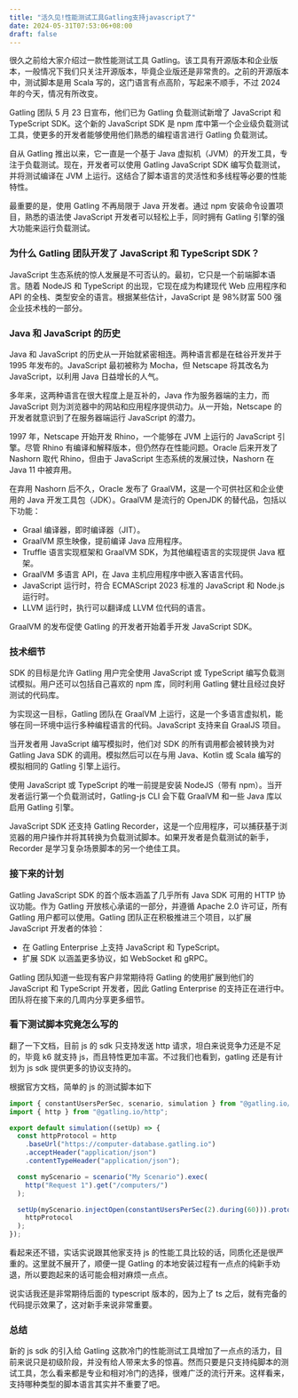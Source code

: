 ```yaml
---
title: "活久见!性能测试工具Gatling支持javascript了"
date: 2024-05-31T07:53:06+08:00
draft: false
---
```


很久之前给大家介绍过一款性能测试工具 Gatling。该工具有开源版本和企业版本，一般情况下我们只关注开源版本，毕竟企业版还是非常贵的。之前的开源版本中，测试脚本是用 Scala 写的，这门语言有点高阶，写起来不顺手，不过 2024 年的今天，情况有所改变。

Gatling 团队 5 月 23 日宣布，他们已为 Gatling 负载测试新增了 JavaScript 和 TypeScript SDK。这个新的 JavaScript SDK 是 npm 库中第一个企业级负载测试工具，使更多的开发者能够使用他们熟悉的编程语言进行 Gatling 负载测试。

自从 Gatling 推出以来，它一直是一个基于 Java 虚拟机（JVM）的开发工具，专注于负载测试。现在，开发者可以使用 Gatling JavaScript SDK 编写负载测试，并将测试编译在 JVM 上运行。这结合了脚本语言的灵活性和多线程等必要的性能特性。

最重要的是，使用 Gatling 不再局限于 Java 开发者。通过 npm 安装命令设置项目，熟悉的语法使 JavaScript 开发者可以轻松上手，同时拥有 Gatling 引擎的强大功能来运行负载测试。

### 为什么 Gatling 团队开发了 JavaScript 和 TypeScript SDK？

JavaScript 生态系统的惊人发展是不可否认的。最初，它只是一个前端脚本语言。随着 NodeJS 和 TypeScript 的出现，它现在成为构建现代 Web 应用程序和 API 的全栈、类型安全的语言。根据某些估计，JavaScript 是 98%财富 500 强企业技术栈的一部分。

### Java 和 JavaScript 的历史

Java 和 JavaScript 的历史从一开始就紧密相连。两种语言都是在硅谷开发并于 1995 年发布的。JavaScript 最初被称为 Mocha，但 Netscape 将其改名为 JavaScript，以利用 Java 日益增长的人气。

多年来，这两种语言在很大程度上是互补的，Java 作为服务器端的主力，而 JavaScript 则为浏览器中的网站和应用程序提供动力。从一开始，Netscape 的开发者就意识到了在服务器端运行 JavaScript 的潜力。

1997 年，Netscape 开始开发 Rhino，一个能够在 JVM 上运行的 JavaScript 引擎。尽管 Rhino 有编译和解释版本，但仍然存在性能问题。Oracle 后来开发了 Nashorn 取代 Rhino，但由于 JavaScript 生态系统的发展过快，Nashorn 在 Java 11 中被弃用。

在弃用 Nashorn 后不久，Oracle 发布了 GraalVM，这是一个可供社区和企业使用的 Java 开发工具包（JDK）。GraalVM 是流行的 OpenJDK 的替代品，包括以下功能：

- Graal 编译器，即时编译器（JIT）。
- GraalVM 原生映像，提前编译 Java 应用程序。
- Truffle 语言实现框架和 GraalVM SDK，为其他编程语言的实现提供 Java 框架。
- GraalVM 多语言 API，在 Java 主机应用程序中嵌入客语言代码。
- JavaScript 运行时，符合 ECMAScript 2023 标准的 JavaScript 和 Node.js 运行时。
- LLVM 运行时，执行可以翻译成 LLVM 位代码的语言。

GraalVM 的发布促使 Gatling 的开发者开始着手开发 JavaScript SDK。

### 技术细节

SDK 的目标是允许 Gatling 用户完全使用 JavaScript 或 TypeScript 编写负载测试模拟。用户还可以包括自己喜欢的 npm 库，同时利用 Gatling 健壮且经过良好测试的代码库。

为实现这一目标，Gatling 团队在 GraalVM 上运行，这是一个多语言虚拟机，能够在同一环境中运行多种编程语言的代码。JavaScript 支持来自 GraalJS 项目。

当开发者用 JavaScript 编写模拟时，他们对 SDK 的所有调用都会被转换为对 Gatling Java SDK 的调用。模拟然后可以在与用 Java、Kotlin 或 Scala 编写的模拟相同的 Gatling 引擎上运行。

使用 JavaScript 或 TypeScript 的唯一前提是安装 NodeJS（带有 npm）。当开发者运行第一个负载测试时，Gatling-js CLI 会下载 GraalVM 和一些 Java 库以启用 Gatling 引擎。

JavaScript SDK 还支持 Gatling Recorder，这是一个应用程序，可以捕获基于浏览器的用户操作并将其转换为负载测试脚本。如果开发者是负载测试的新手，Recorder 是学习复杂场景脚本的另一个绝佳工具。

### 接下来的计划

Gatling JavaScript SDK 的首个版本涵盖了几乎所有 Java SDK 可用的 HTTP 协议功能。作为 Gatling 开放核心承诺的一部分，并遵循 Apache 2.0 许可证，所有 Gatling 用户都可以使用。Gatling 团队正在积极推进三个项目，以扩展 JavaScript 开发者的体验：

- 在 Gatling Enterprise 上支持 JavaScript 和 TypeScript。
- 扩展 SDK 以涵盖更多协议，如 WebSocket 和 gRPC。

Gatling 团队知道一些现有客户非常期待将 Gatling 的使用扩展到他们的 JavaScript 和 TypeScript 开发者，因此 Gatling Enterprise 的支持正在进行中。团队将在接下来的几周内分享更多细节。

### 看下测试脚本究竟怎么写的

翻了一下文档，目前 js 的 sdk 只支持发送 http 请求，坦白来说竞争力还是不足的，毕竟 k6 就支持 js，而且特性更加丰富。不过我们也看到，gatling 还是有计划为 js sdk 提供更多的协议支持的。

根据官方文档，简单的 js 的测试脚本如下

```javascript
import { constantUsersPerSec, scenario, simulation } from "@gatling.io/core";
import { http } from "@gatling.io/http";

export default simulation((setUp) => {
  const httpProtocol = http
    .baseUrl("https://computer-database.gatling.io")
    .acceptHeader("application/json")
    .contentTypeHeader("application/json");

  const myScenario = scenario("My Scenario").exec(
    http("Request 1").get("/computers/")
  );

  setUp(myScenario.injectOpen(constantUsersPerSec(2).during(60))).protocols(
    httpProtocol
  );
});
```

看起来还不错，实话实说跟其他家支持 js 的性能工具比较的话，同质化还是很严重的。这里就不展开了，顺便一提 Gatling 的本地安装过程有一点点的纯新手劝退，所以要跑起来的话可能会相对麻烦一点点。

说实话我还是非常期待后面的 typescript 版本的，因为上了 ts 之后，就有完备的代码提示效果了，这对新手来说非常重要。

### 总结

新的 js sdk 的引入给 Gatling 这款冷门的性能测试工具增加了一点点的活力，目前来说只是初级阶段，并没有给人带来太多的惊喜。然而只要是只支持纯脚本的测试工具，怎么看来都是专业和相对冷门的选择，很难广泛的流行开来。这样看来，支持哪种类型的脚本语言其实并不重要了吧。
